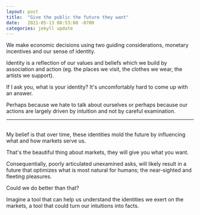```yaml
--- 
layout: post
title:  "Give the public the future they want"
date:   2021-05-13 08:53:00 -0700
categories: jekyll update
---
```


We make economic decisions using two guiding considerations, monetary incentives and our sense of identity.

Identity is a reflection of our values and beliefs which we build by association and action (eg. the places we visit, the clothes we wear, the artists we support).

If I ask you, what is your identity? It's uncomfortably hard to come up with an answer.

Perhaps because we hate to talk about ourselves or perhaps because our actions are largely driven by intuition and not by careful examination. 

---  
\
My belief is that over time, these identities mold the future by influencing what and how markets serve us. 

That's the beautiful thing about markets, they will give you what you want.

Consequentially, poorly articulated unexamined asks, will likely result in a future that optimizes what is most natural for humans; the near-sighted and fleeting pleasures.

Could we do better than that? 

Imagine a tool that can help us understand the identities we exert on the markets, a tool that could turn our intuitions into facts. 

